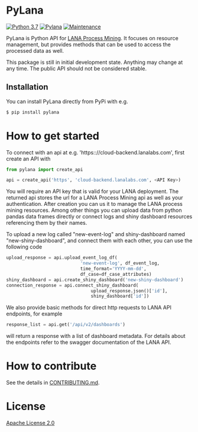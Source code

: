 # PyLana
[![Python 3.7](https://img.shields.io/badge/python-3.7-blue.svg
)](https://www.python.org/downloads/release/python-374/)
[![Pylana](https://img.shields.io/badge/pylana-v0.1.0-blue)](https://pypi.org/project/pylana/)
[![Maintenance](https://img.shields.io/badge/Maintained%3F-yes-green.svg)](https://github.com/lanalabs/pylana/graphs/commit-activity)

PyLana is Python API for [LANA Process Mining](https://lanalabs.com/). It focuses on resource management, but provides methods that can be used to access the processed data as well.

This package is still in initial development state. Anything may change at any time. The public API should not be considered stable.

## Installation

You can install PyLana directly from PyPi with e.g. 

```bash
$ pip install pylana
```

# How to get started

To connect with an api at e.g. 'https:://cloud-backend.lanalabs.com', first create an API with

```python
from pylana import create_api

api = create_api('https', 'cloud-backend.lanalabs.com', <API Key>)
```

You will require an API key that is valid for your LANA deployment. The returned api stores the url for a LANA Process Mining api as well as your authentication. After creation you can us it to manage the LANA process mining resources. Among other things you can upload data from python pandas data frames directly or connect logs and shiny dashboard resources referencing them by their names.

To upload a new log called "new-event-log" and shiny-dashboard named "new-shiny-dashboard", and connect them with each other, you can use the following code

```python
upload_response = api.upload_event_log_df(
                            'new-event-log', df_event_log,
                            time_format='YYYY-mm-dd',
                            df_case=df_case_attributes)
shiny_dashboard = api.create_shiny_dashboard('new-shiny-dashboard')
connection_response = api.connect_shiny_dashboard(
                                upload_response.json()['id'],
                                shiny_dashboard['id'])
```

We also provide basic methods for direct http requests to LANA API endpoints, for example

```python
response_list = api.get('/api/v2/dashboards')
```

will return a response with a list of dashboard metadata. For details about the endpoints refer to the swagger documentation of the LANA API.

# How to contribute

See the details in [CONTRIBUTING.md](CONTRIBUTING.md).

# License

[Apache License 2.0](http://www.apache.org/licenses/)

